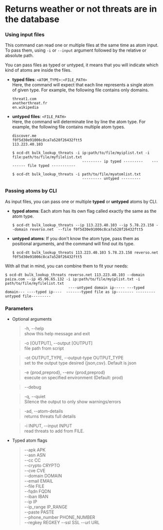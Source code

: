 # Returns weather or not threats are in the database

### Using input files
This command can read one or multiple files at the same time as atom input. To pass them, using `-i` or `--input` 
argument followed by the relative or absolute path.

You can pass files as typed or untyped, it means that you will indicate which kind of atoms are inside the files.
* **typed files**: `<ATOM_TYPE>:<FILE_PATH>`  
  Here, the command will expect that each line represents a single atom of given type. For example, the following file 
  contains only domains.
  ```
  threat1.com
  anotherthreat.fr
  en.wikipedia
  ```
  
* **untyped files**: `<FILE_PATH>`  
  Here, the command will determinate line by line the atom type. For example, the following file contains multiple 
  atom types.
  ```
  discover.me
  f0f5d30e91006c8ca7a528f26432ftt5
  113.223.40.103
  ```

  ```shell
  $ ocd-dt bulk_lookup_threats -i ip:path/to/file/myiplist.txt -i file:path/to/file/myfilelist.txt
                                  --------- ip typed ---------    --------- file typed -----------
                                  
  $ ocd-dt bulk_lookup_threats -i path/to/file/myatomlist.txt
                                  --------- untyped ---------
  ```

### Passing atoms by CLI
As input files, you can pass one or multiple **typed** or **untyped** atoms by CLI.

* **typed atoms**: Each atom has its own flag called exactly the same as the atom type.
  ```shell
  $ ocd-dt bulk_lookup_threats --ip 113.223.40.103 --ip 5.78.23.158 --domain reverso.net  --file f0f5d30e91006c8ca7a528f26432ftt5 
  ```     

* **untyped atoms**: If you don't know the atom type, pass them as positional arguments, and the command will find out its type. 
  ```shell
  $ ocd-dt bulk_lookup_threats 113.223.40.103 5.78.23.158 reverso.net f0f5d30e91006c8ca7a528f26432ftt5 
  ```     
  

With all that in mind, you can combine them to fit your needs:
```shell
$ ocd-dt bulk_lookup_threats reverso.net 113.223.40.103 --domain paiza.com --ip 45.96.65.132 -i ip:path/to/file/myiplist.txt -i path/to/file/myfilelist.txt
                             ----untyped domain ip----- ---typed domain--- ----typed ip----  -------typed file as ip-------- ---------untyped file---------                                                
```

    
### Parameters

* Optional arguments
    > -h, --help   
    show this help message and exit

    > -o [OUTPUT], --output [OUTPUT]  
    file path from script

    > -ot OUTPUT_TYPE, --output-type OUTPUT_TYPE  
    set to the output type desired {json,csv}. Default is json
  
    > -e {prod,preprod}, --env {prod,preprod}     
    execute on specified environment (Default: prod)

    > --debug
  
    > -q, --quiet  
    Silence the output to only show warnings/errors
  
    > -ad, --atom-details  
    returns threats full details
   
    > -i INPUT, --input INPUT  
    read threats to add from FILE.
  
* Typed atom flags
    > --apk APK             
    --asn ASN             
    --cc CC               
    --crypto CRYPTO       
    --cve CVE             
    --domain DOMAIN       
    --email EMAIL         
    --file FILE           
    --fqdn FQDN           
    --iban IBAN           
    --ip IP               
    --ip_range IP_RANGE   
    --paste PASTE         
    --phone_number PHONE_NUMBER  
    --regkey REGKEY
    --ssl SSL
    --url URL